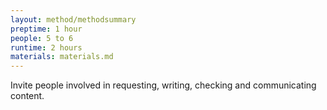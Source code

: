 ```yaml
---
layout: method/methodsummary
preptime: 1 hour
people: 5 to 6
runtime: 2 hours
materials: materials.md
---
```

<!-- Preparation --> 
Invite people involved in requesting, writing, checking and communicating content.
